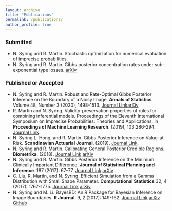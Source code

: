 ```yaml
---
layout: archive
title: "Publications"
permalink: /publications/
author_profile: true
---
```



### Submitted
* N. Syring and R. Martin. Stochastic optimization for numerical evaluation of imprecise probabilities.
* N. Syring and R. Martin. Gibbs posterior concentration rates under sub-exponential type losses. [arXiv](https://arxiv.org/abs/2012.04505)

### Published or Accepted
* N. Syring and R. Martin. Robust and Rate-Optimal Gibbs Posterior Inference on the Boundary of a Noisy Image. **Annals of Statistics**. Volume 48, Number 3 (2020), 1498-1513.  [Journal Link](https://doi.org/10.1214/19-AOS1856)[arXiv](https://arxiv.org/abs/1606.08400) 
* R. Martin and N. Syring. Validity-preservation properties of rules for combining inferential models. Proceedings of the Eleventh International Symposium on Imprecise Probabilities: Theories and Applications, in **Proceedings of Machine Learning Research**. (2019), 103:286-294.  [Journal Link](http://proceedings.mlr.press/v103/martin19a/martin19a.pdf).
* N. Syring L. Hong, and R. Martin. Gibbs Posterior Inference on Value-at-Risk.  **Scandinavian Actuarial Journal**. (2019). [Journal Link](https://doi.org/10.1080/03461238.2019.1573754).
* N. Syring and R. Martin. Calibrating General Posterior Credible Regions. **Biometrika**. (2018). [Journal Link](https://doi.org/10.1093/biomet/asy054) [arXiv](https://arxiv.org/abs/1509.00922)
* N. Syring and R. Martin. Gibbs Posterior Inference on the Minimum Clinically Important Difference. **Journal of Statistical Planning and Inference**. 187 (2017): 67-77. [Journal Link](http://dx.doi.org/10.1016/j.jspi.2017.03.001) [arXiv](https://arxiv.org/abs/1501.01840)
* C. Liu, R. Martin, and N. Syring. Efficient Simulation from a Gamma Distribution with Small Shape Parameter. **Computational Statistics** 32, 4 (2017): 1767-1775. [Journal Link](https://doi.org/10.1007/s00180-016-0692-0) [arXiv](https://arxiv.org/abs/1302.1884)
* N. Syring and M. Li. BayesBD: An R Package for Bayesian Inference on Image Boundaries. **R Journal**. 9, 2 (2017): 149-162. [Journal Link](https://journal.r-project.org/archive/2017/RJ-2017-052/index.html) [arXiv](https://arxiv.org/abs/1612.04271) [Github](https://github.com/nasyring/GSOC-BayesBD)

